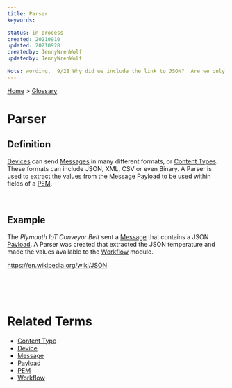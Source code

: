 ```yaml
---
title: Parser
keywords: 

status: in process
created: 20210910
updated: 20210928
createdby: JennyWrenWolf
updatedby: JennyWrenWolf

Note: wording,  9/28 Why did we include the link to JSON?  Are we only talking about Payloads?  Should PEM be included at the end of example?  Or PEM changed to Workflow in Definition? 9/30 Does first sentence matter?
---
```

[Home](../Index.md) > [Glossary](./Index.md)

# Parser
## Definition
[Devices](./Device.md) can send [Messages](./Message.md) in many different formats, or [Content Types](./ContentType.md). These formats can include JSON, XML, CSV or even Binary. A Parser is used to extract the values from the [Message](./Message.md) [Payload](./Payload.md) to be used within fields of a [PEM](./PEM.md).
<br>
<br>
<br>

## Example
The *Plymouth IoT Conveyor Belt* sent a [Message](./Message.md) that contains a JSON [Payload](./Payload.md). A Parser was created that extracted the JSON temperature and made the values available to the [Workflow](./Workflow) module.


https://en.wikipedia.org/wiki/JSON

<br>
<br>
<br>

# Related Terms
- [Content Type](./ContentType.md)
- [Device](./Device.md)
- [Message](./Message.md)
- [Payload](./Payload.md)
- [PEM](./PEM.md)
- [Workflow](./Workflow)